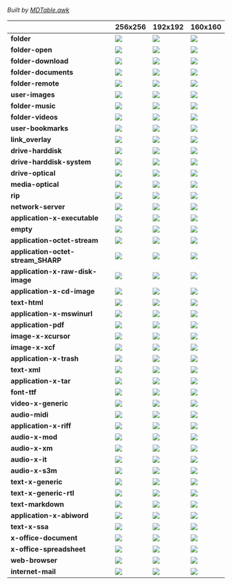 *Built by [MDTable.awk](https://github.com/nestoris/scripts-for-Icon-theming/blob/main/mdtable.awk)*

| |**256x256**|**192x192**|**160x160**|
|-|-|-|-|
|**folder**|![](SE98/places/256/folder.png)|![](SE98/places/192/folder.png)|![](SE98/places/160/folder.png)|
|**folder-open**|![](SE98/places/256/folder-open.png)|![](SE98/places/192/folder-open.png)|![](SE98/places/160/folder-open.png)|
|**folder-download**|![](SE98/places/256/folder-download.png)|![](SE98/places/192/folder-download.png)|![](SE98/places/160/folder-download.png)|
|**folder-documents**|![](SE98/places/256/folder-documents.png)|![](SE98/places/192/folder-documents.png)|![](SE98/places/160/folder-documents.png)|
|**folder-remote**|![](SE98/places/256/folder-remote.png)|![](SE98/places/192/folder-remote.png)|![](SE98/places/160/folder-remote.png)|
|**user-images**|![](SE98/places/256/user-images.png)|![](SE98/places/192/user-images.png)|![](SE98/places/160/user-images.png)|
|**folder-music**|![](SE98/places/256/folder-music.png)|![](SE98/places/192/folder-music.png)|![](SE98/places/160/folder-music.png)|
|**folder-videos**|![](SE98/places/256/folder-videos.png)|![](SE98/places/192/folder-videos.png)|![](SE98/places/160/folder-videos.png)|
|**user-bookmarks**|![](SE98/places/256/user-bookmarks.png)|![](SE98/places/192/user-bookmarks.png)|![](SE98/places/160/user-bookmarks.png)|
|**link_overlay**|![](SE98/places/256/link_overlay.png)|![](SE98/places/192/link_overlay.png)|![](SE98/places/160/link_overlay.png)|
|**drive-harddisk**|![](SE98/devices/256/drive-harddisk.png)|![](SE98/devices/192/drive-harddisk.png)|![](SE98/devices/160/drive-harddisk.png)|
|**drive-harddisk-system**|![](SE98/devices/256/drive-harddisk-system.png)|![](SE98/devices/192/drive-harddisk-system.png)|![](SE98/devices/160/drive-harddisk-system.png)|
|**drive-optical**|![](SE98/devices/256/drive-optical.png)|![](SE98/devices/192/drive-optical.png)|![](SE98/devices/160/drive-optical.png)|
|**media-optical**|![](SE98/devices/256/media-optical.png)|![](SE98/devices/192/media-optical.png)|![](SE98/devices/160/media-optical.png)|
|**rip**|![](SE98/apps/256/rip.png)|![](SE98/apps/192/rip.png)|![](SE98/apps/160/rip.png)|
|**network-server**|![](SE98/places/256/network-server.png)|![](SE98/places/192/network-server.png)|![](SE98/places/160/network-server.png)|
|**application-x-executable**|![](SE98/mimes/256/application-x-executable.png)|![](SE98/mimes/192/application-x-executable.png)|![](SE98/mimes/160/application-x-executable.png)|
|**empty**|![](SE98/mimes/256/empty.png)|![](SE98/mimes/192/empty.png)|![](SE98/mimes/160/empty.png)|
|**application-octet-stream**|![](SE98/mimes/256/application-octet-stream.png)|![](SE98/mimes/192/application-octet-stream.png)|![](SE98/mimes/160/application-octet-stream.png)|
|**application-octet-stream_SHARP**|![](SE98/mimes/256/application-octet-stream_SHARP.png)|![](SE98/mimes/192/application-octet-stream_SHARP.png)|![](SE98/mimes/160/application-octet-stream_SHARP.png)|
|**application-x-raw-disk-image**|![](SE98/mimes/256/application-x-raw-disk-image.png)|![](SE98/mimes/192/application-x-raw-disk-image.png)|![](SE98/mimes/160/application-x-raw-disk-image.png)|
|**application-x-cd-image**|![](SE98/mimes/256/application-x-cd-image.png)|![](SE98/mimes/192/application-x-cd-image.png)|![](SE98/mimes/160/application-x-cd-image.png)|
|**text-html**|![](SE98/mimes/256/text-html.png)|![](SE98/mimes/192/text-html.png)|![](SE98/mimes/160/text-html.png)|
|**application-x-mswinurl**|![](SE98/mimes/256/application-x-mswinurl.png)|![](SE98/mimes/192/application-x-mswinurl.png)|![](SE98/mimes/160/application-x-mswinurl.png)|
|**application-pdf**|![](SE98/mimes/256/application-pdf.png)|![](SE98/mimes/192/application-pdf.png)|![](SE98/mimes/160/application-pdf.png)|
|**image-x-xcursor**|![](SE98/mimes/256/image-x-xcursor.png)|![](SE98/mimes/192/image-x-xcursor.png)|![](SE98/mimes/160/image-x-xcursor.png)|
|**image-x-xcf**|![](SE98/mimes/256/image-x-xcf.png)|![](SE98/mimes/192/image-x-xcf.png)|![](SE98/mimes/160/image-x-xcf.png)|
|**application-x-trash**|![](SE98/mimes/256/application-x-trash.png)|![](SE98/mimes/192/application-x-trash.png)|![](SE98/mimes/160/application-x-trash.png)|
|**text-xml**|![](SE98/mimes/256/text-xml.png)|![](SE98/mimes/192/text-xml.png)|![](SE98/mimes/160/text-xml.png)|
|**application-x-tar**|![](SE98/mimes/256/application-x-tar.png)|![](SE98/mimes/192/application-x-tar.png)|![](SE98/mimes/160/application-x-tar.png)|
|**font-ttf**|![](SE98/mimes/256/font-ttf.png)|![](SE98/mimes/192/font-ttf.png)|![](SE98/mimes/160/font-ttf.png)|
|**video-x-generic**|![](SE98/mimes/256/video-x-generic.png)|![](SE98/mimes/192/video-x-generic.png)|![](SE98/mimes/160/video-x-generic.png)|
|**audio-midi**|![](SE98/mimes/256/audio-midi.png)|![](SE98/mimes/192/audio-midi.png)|![](SE98/mimes/160/audio-midi.png)|
|**application-x-riff**|![](SE98/mimes/256/application-x-riff.png)|![](SE98/mimes/192/application-x-riff.png)|![](SE98/mimes/160/application-x-riff.png)|
|**audio-x-mod**|![](SE98/mimes/256/audio-x-mod.png)|![](SE98/mimes/192/audio-x-mod.png)|![](SE98/mimes/160/audio-x-mod.png)|
|**audio-x-xm**|![](SE98/mimes/256/audio-x-xm.png)|![](SE98/mimes/192/audio-x-xm.png)|![](SE98/mimes/160/audio-x-xm.png)|
|**audio-x-it**|![](SE98/mimes/256/audio-x-it.png)|![](SE98/mimes/192/audio-x-it.png)|![](SE98/mimes/160/audio-x-it.png)|
|**audio-x-s3m**|![](SE98/mimes/256/audio-x-s3m.png)|![](SE98/mimes/192/audio-x-s3m.png)|![](SE98/mimes/160/audio-x-s3m.png)|
|**text-x-generic**|![](SE98/mimes/256/text-x-generic.png)|![](SE98/mimes/192/text-x-generic.png)|![](SE98/mimes/160/text-x-generic.png)|
|**text-x-generic-rtl**|![](SE98/mimes/256/text-x-generic-rtl.png)|![](SE98/mimes/192/text-x-generic-rtl.png)|![](SE98/mimes/160/text-x-generic-rtl.png)|
|**text-markdown**|![](SE98/mimes/256/text-markdown.png)|![](SE98/mimes/192/text-markdown.png)|![](SE98/mimes/160/text-markdown.png)|
|**application-x-abiword**|![](SE98/mimes/256/application-x-abiword.png)|![](SE98/mimes/192/application-x-abiword.png)|![](SE98/mimes/160/application-x-abiword.png)|
|**text-x-ssa**|![](SE98/mimes/256/text-x-ssa.png)|![](SE98/mimes/192/text-x-ssa.png)|![](SE98/mimes/160/text-x-ssa.png)|
|**x-office-document**|![](SE98/mimes/256/x-office-document.png)|![](SE98/mimes/192/x-office-document.png)|![](SE98/mimes/160/x-office-document.png)|
|**x-office-spreadsheet**|![](SE98/mimes/256/x-office-spreadsheet.png)|![](SE98/mimes/192/x-office-spreadsheet.png)|![](SE98/mimes/160/x-office-spreadsheet.png)|
|**web-browser**|![](SE98/apps/256/web-browser.png)|![](SE98/apps/192/web-browser.png)|![](SE98/apps/160/web-browser.png)|
|**internet-mail**|![](SE98/apps/256/internet-mail.png)|![](SE98/apps/192/internet-mail.png)|![](SE98/apps/160/internet-mail.png)|
